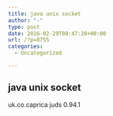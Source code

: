 ```yaml
---
title: java unix socket
author: "-"
type: post
date: 2016-02-29T08:47:20+00:00
url: /?p=8755
categories:
  - Uncategorized

---
```

## java unix socket
<dependency>
   <groupId>uk.co.caprica</groupId>
   juds</artifactId>
   <version>0.94.1</version>
</dependency>

